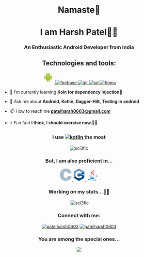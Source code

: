 <h1 align="center">Namaste👋</h1>
<h1 align="center">I am Harsh Patel👨‍💻</h1>
<h3 align="center">An Enthusiastic Android Developer from India</h3>

<h2 align="center">Technologies and tools:</h2>
<p align="center"> <a href="https://developer.android.com" target="_blank"> <img src="https://raw.githubusercontent.com/devicons/devicon/master/icons/android/android-original-wordmark.svg" alt="android" width="40" height="40"/> </a><a href="https://firebase.google.com/" target="_blank"> <img src="https://www.vectorlogo.zone/logos/firebase/firebase-icon.svg" alt="firebase" width="40" height="40"/> </a> <a href="https://git-scm.com/" target="_blank"> <img src="https://www.vectorlogo.zone/logos/git-scm/git-scm-icon.svg" alt="git" width="40" height="40"/><a href="https://www.adobe.com/products/xd.html" target="_blank"> <img src="https://cdn.worldvectorlogo.com/logos/adobe-xd.svg" alt="xd" width="40" height="40"/> </a><a href="https://www.figma.com/" target="_blank"> <img src="https://www.vectorlogo.zone/logos/figma/figma-icon.svg" alt="figma" width="40" height="40"/></a> </p>


- 🌱 I’m currently learning **Koin for dependency injection💉**

- 💬 Ask me about **Android, Kotlin, Dagger-Hilt, Testing in android**

- 📫 How to reach me **patelharsh0603@gmail.com**

- ⚡ Fun fact **I think, I should exercise now.🏃‍♂️**





<h3 align="center">I use <a href="https://kotlinlang.org" target="_blank"> <img src="https://www.vectorlogo.zone/logos/kotlinlang/kotlinlang-icon.svg" alt="kotlin" width="40" height="40"/> </a> the most</h3>
<p align="center">
<img align="center" src="https://github-readme-stats.vercel.app/api/top-langs?username=sci3fic&show_icons=true&locale=en&layout=compact" alt="sci3fic" />
</p>



<h3 align="center">But, I am also proficient in...</h3>
<p align="center"> <a href="https://www.cprogramming.com/" target="_blank"> <img src="https://raw.githubusercontent.com/devicons/devicon/master/icons/c/c-original.svg" alt="c" width="40" height="40"/> </a> <a href="https://www.w3schools.com/cpp/" target="_blank"> <img src="https://raw.githubusercontent.com/devicons/devicon/master/icons/cplusplus/cplusplus-original.svg" alt="cplusplus" width="40" height="40"/> </a><a href="https://www.java.com" target="_blank"> <img src="https://raw.githubusercontent.com/devicons/devicon/master/icons/java/java-original.svg" alt="java" width="40" height="40"/> </a></p>


<h3 align="center">Working on my stats...👷‍♂️</h3>
<p align="center">&nbsp;<img align="center" src="https://github-readme-stats.vercel.app/api?username=sci3fic&show_icons=true&locale=en" alt="sci3fic" /></p>


<h3 align="center">Connect with me:</h3>
<p align="center">
<a href="https://linkedin.com/in/patelharsh0603" target="blank"><img align="center" src="https://cdn.jsdelivr.net/npm/simple-icons@3.0.1/icons/linkedin.svg" alt="patelharsh0603" height="30" width="40" /></a>
<a href="https://instagram.com/patelharsh0603" target="blank"><img align="center" src="https://cdn.jsdelivr.net/npm/simple-icons@3.0.1/icons/instagram.svg" alt="patelharsh0603" height="30" width="40" /></a>
</p>


<h3 align="center">You are among the special ones...</h3>
<p align="center"><img src="https://profile-counter.glitch.me/Sci3fic/count.svg"/>
